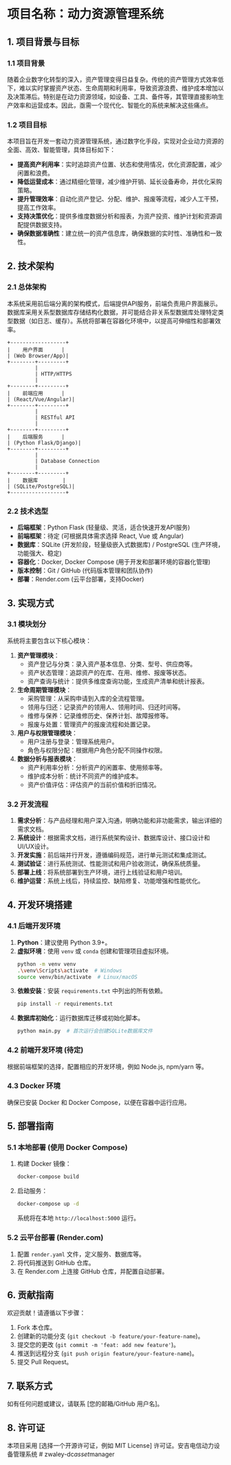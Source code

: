 # 项目名称：动力资源管理系统

## 1. 项目背景与目标

### 1.1 项目背景

随着企业数字化转型的深入，资产管理变得日益复杂。传统的资产管理方式效率低下，难以实时掌握资产状态、生命周期和利用率，导致资源浪费、维护成本增加以及决策滞后。特别是在动力资源领域，如设备、工具、备件等，其管理直接影响生产效率和运营成本。因此，亟需一个现代化、智能化的系统来解决这些痛点。

### 1.2 项目目标

本项目旨在开发一套动力资源管理系统，通过数字化手段，实现对企业动力资源的全面、高效、智能管理，具体目标如下：

*   **提高资产利用率**：实时追踪资产位置、状态和使用情况，优化资源配置，减少闲置和浪费。
*   **降低运营成本**：通过精细化管理，减少维护开销、延长设备寿命，并优化采购策略。
*   **提升管理效率**：自动化资产登记、分配、维护、报废等流程，减少人工干预，提高工作效率。
*   **支持决策优化**：提供多维度数据分析和报表，为资产投资、维护计划和资源调配提供数据支持。
*   **确保数据准确性**：建立统一的资产信息库，确保数据的实时性、准确性和一致性。

## 2. 技术架构

### 2.1 总体架构

本系统采用前后端分离的架构模式，后端提供API服务，前端负责用户界面展示。数据库采用关系型数据库存储结构化数据，并可能结合非关系型数据库处理特定类型数据（如日志、缓存）。系统将部署在容器化环境中，以提高可伸缩性和部署效率。

```
+------------------+
|    用户界面      |
| (Web Browser/App)|
+--------+---------+
         |
         | HTTP/HTTPS
         |
+--------+---------+
|    前端应用      |
| (React/Vue/Angular)|
+--------+---------+
         |
         | RESTful API
         |
+--------+---------+
|    后端服务      |
| (Python Flask/Django)|
+--------+---------+
         |
         | Database Connection
         |
+--------+---------+
|    数据库        |
| (SQLite/PostgreSQL)|
+------------------+
```

### 2.2 技术选型

*   **后端框架**：Python Flask (轻量级、灵活，适合快速开发API服务)
*   **前端框架**：待定 (可根据具体需求选择 React, Vue 或 Angular)
*   **数据库**：SQLite (开发阶段，轻量级嵌入式数据库) / PostgreSQL (生产环境，功能强大、稳定)
*   **容器化**：Docker, Docker Compose (用于开发和部署环境的容器化管理)
*   **版本控制**：Git / GitHub (代码版本管理和团队协作)
*   **部署**：Render.com (云平台部署，支持Docker)

## 3. 实现方式

### 3.1 模块划分

系统将主要包含以下核心模块：

1.  **资产管理模块**：
    *   资产登记与分类：录入资产基本信息、分类、型号、供应商等。
    *   资产状态管理：追踪资产的在库、在用、维修、报废等状态。
    *   资产查询与统计：提供多维度查询功能，生成资产清单和统计报表。
2.  **生命周期管理模块**：
    *   采购管理：从采购申请到入库的全流程管理。
    *   领用与归还：记录资产的领用人、领用时间、归还时间等。
    *   维修与保养：记录维修历史、保养计划、故障报修等。
    *   报废与处置：管理资产的报废流程和处置记录。
3.  **用户与权限管理模块**：
    *   用户注册与登录：管理系统用户。
    *   角色与权限分配：根据用户角色分配不同操作权限。
4.  **数据分析与报表模块**：
    *   资产利用率分析：分析资产的闲置率、使用频率等。
    *   维护成本分析：统计不同资产的维护成本。
    *   资产价值评估：评估资产的当前价值和折旧情况。

### 3.2 开发流程

1.  **需求分析**：与产品经理和用户深入沟通，明确功能和非功能需求，输出详细的需求文档。
2.  **系统设计**：根据需求文档，进行系统架构设计、数据库设计、接口设计和UI/UX设计。
3.  **开发实施**：前后端并行开发，遵循编码规范，进行单元测试和集成测试。
4.  **测试验证**：进行系统测试、性能测试和用户验收测试，确保系统质量。
5.  **部署上线**：将系统部署到生产环境，进行上线验证和用户培训。
6.  **维护运营**：系统上线后，持续监控、缺陷修复、功能增强和性能优化。

## 4. 开发环境搭建

### 4.1 后端开发环境

1.  **Python**：建议使用 Python 3.9+。
2.  **虚拟环境**：使用 `venv` 或 `conda` 创建和管理项目虚拟环境。
    ```bash
    python -m venv venv
    .\venv\Scripts\activate  # Windows
    source venv/bin/activate  # Linux/macOS
    ```
3.  **依赖安装**：安装 `requirements.txt` 中列出的所有依赖。
    ```bash
    pip install -r requirements.txt
    ```
4.  **数据库初始化**：运行数据库迁移或初始化脚本。
    ```bash
    python main.py  # 首次运行会创建SQLite数据库文件
    ```

### 4.2 前端开发环境 (待定)

根据前端框架的选择，配置相应的开发环境，例如 Node.js, npm/yarn 等。

### 4.3 Docker 环境

确保已安装 Docker 和 Docker Compose，以便在容器中运行应用。

## 5. 部署指南

### 5.1 本地部署 (使用 Docker Compose)

1.  构建 Docker 镜像：
    ```bash
    docker-compose build
    ```
2.  启动服务：
    ```bash
    docker-compose up -d
    ```
    系统将在本地 `http://localhost:5000` 运行。

### 5.2 云平台部署 (Render.com)

1.  配置 `render.yaml` 文件，定义服务、数据库等。
2.  将代码推送到 GitHub 仓库。
3.  在 Render.com 上连接 GitHub 仓库，并配置自动部署。

## 6. 贡献指南

欢迎贡献！请遵循以下步骤：

1.  Fork 本仓库。
2.  创建新的功能分支 (`git checkout -b feature/your-feature-name`)。
3.  提交您的更改 (`git commit -m 'feat: add new feature'`)。
4.  推送到远程分支 (`git push origin feature/your-feature-name`)。
5.  提交 Pull Request。

## 7. 联系方式

如有任何问题或建议，请联系 [您的邮箱/GitHub 用户名]。

## 8. 许可证

本项目采用 [选择一个开源许可证，例如 MIT License] 许可证。安吉电信动力设备管理系统
#   z w a l e y - d c _ a s s e t _ m a n a g e r  
 